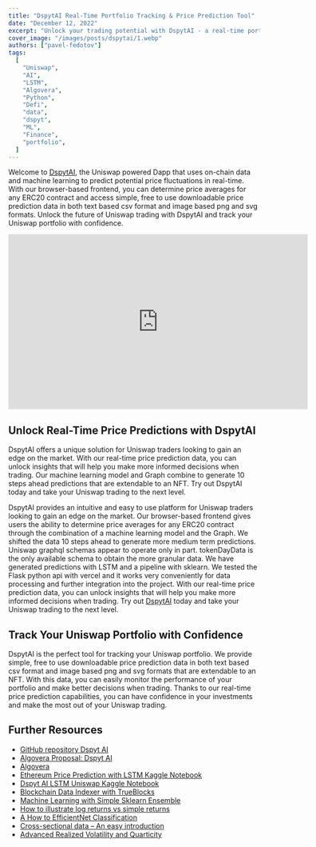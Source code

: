 ```yaml
---
title: "DspytAI Real-Time Portfolio Tracking & Price Prediction Tool"
date: "December 12, 2022"
excerpt: "Unlock your trading potential with DspytAI - a real-time portfolio tracking & price prediction tool using ML & on-chain data. Try it now!"
cover_image: "/images/posts/dspytai/1.webp"
authors: ["pavel-fedotov"]
tags:
  [
    "Uniswap",
    "AI",
    "LSTM",
    "Algovera",
    "Python",
    "Defi",
    "data",
    "dspyt",
    "ML",
    "Finance",
    "portfolio",
  ]
---
```


Welcome to [DspytAI](https://github.com/dspytdao/dspytai), the Uniswap powered Dapp that uses on-chain data and machine learning to predict potential price fluctuations in real-time. With our browser-based frontend, you can determine price averages for any ERC20 contract and access simple, free to use downloadable price prediction data in both text based csv format and image based png and svg formats. Unlock the future of Uniswap trading with DspytAI and track your Uniswap portfolio with confidence.

<div className="flex justify-center">
    <iframe width="600" height="350" src="https://www.youtube.com/embed/71l_uD8JuTc?autoplay=1&mute=1" title="YouTube video player" frameBorder="0" allow="accelerometer; autoplay; clipboard-write; encrypted-media; gyroscope; picture-in-picture;fullscreen"></iframe>
</div>

## Unlock Real-Time Price Predictions with DspytAI

DspytAI offers a unique solution for Uniswap traders looking to gain an edge on the market. With our real-time price prediction data, you can unlock insights that will help you make more informed decisions when trading. Our machine learning model and Graph combine to generate 10 steps ahead predictions that are extendable to an NFT. Try out DspytAI today and take your Uniswap trading to the next level.

DspytAI provides an intuitive and easy to use platform for Uniswap traders looking to gain an edge on the market. Our browser-based frontend gives users the ability to determine price averages for any ERC20 contract through the combination of a machine learning model and the Graph. We shifted the data 10 steps ahead to generate more medium term predictions. Uniswap graphql schemas appear to operate only in part. tokenDayData is the only available schema to obtain the more granular data. We have generated predictions with LSTM and a pipeline with sklearn. We tested the Flask python api with vercel and it works very conveniently for data processing and further integration into the project. With our real-time price prediction data, you can unlock insights that will help you make more informed decisions when trading. Try out [DspytAI](https://github.com/dspytdao/dspytai) today and take your Uniswap trading to the next level.

## Track Your Uniswap Portfolio with Confidence

DspytAI is the perfect tool for tracking your Uniswap portfolio. We provide simple, free to use downloadable price prediction data in both text based csv format and image based png and svg formats that are extendable to an NFT. With this data, you can easily monitor the performance of your portfolio and make better decisions when trading. Thanks to our real-time price prediction capabilities, you can have confidence in your investments and make the most out of your Uniswap trading.

## Further Resources

- [GitHub repository Dspyt AI](https://github.com/dspytdao/dspytai)
- [Algovera Proposal: Dspyt AI](https://forum.algovera.ai/t/dspyt-ai-uniswap-portfolio-tracker/184/5)
- [Algovera](https://www.algovera.ai/)
- [Ethereum Price Prediction with LSTM Kaggle Notebook](https://www.kaggle.com/code/pavfedotov/ethereum-price-prediction)
- [Dspyt AI LSTM Uniswap Kaggle Notebook](https://www.kaggle.com/code/pavfedotov/dspyt-ai)
- [Blockchain Data Indexer with TrueBlocks](https://dspyt.com/blockchain-data-indexer-with-trueblocks)
- [Machine Learning with Simple Sklearn Ensemble](https://dspyt.com/machine-learning-simple-sklearn-ensemble)
- [How to illustrate log returns vs simple returns](https://dspyt.com/simple-returns-log-return-and-volatility-simple-introduction)
- [A How to EfficientNet Classification](https://dspyt.com/efficientnet-classification)
- [Cross-sectional data – An easy introduction](https://dspyt.com/cross-sectional-data-an-easy-introduction)
- [Advanced Realized Volatility and Quarticity](https://dspyt.com/advanced-realized-volatility-and-quarticity)
